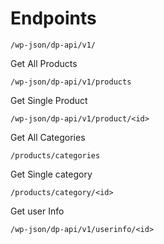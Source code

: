 # Endpoints

```
/wp-json/dp-api/v1/
```

Get All Products

```
/wp-json/dp-api/v1/products
```

Get Single Product

```
/wp-json/dp-api/v1/product/<id>
```

Get All Categories

```
/products/categories
```

Get Single category

```
/products/category/<id>
```

Get user Info

```
/wp-json/dp-api/v1/userinfo/<id>
```
